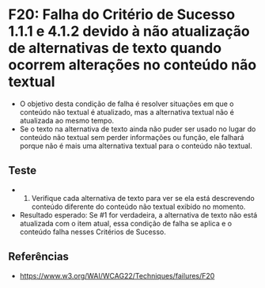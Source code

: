 # F20: Falha do Critério de Sucesso 1.1.1 e 4.1.2 devido à não atualização de alternativas de texto quando ocorrem alterações no conteúdo não textual
* O objetivo desta condição de falha é resolver situações em que o conteúdo não textual é atualizado, mas a alternativa textual não é atualizada ao mesmo tempo.
* Se o texto na alternativa de texto ainda não puder ser usado no lugar do conteúdo não textual sem perder informações ou função, ele falhará porque não é mais uma alternativa textual para o conteúdo não textual.

## Teste
* 1. Verifique cada alternativa de texto para ver se ela está descrevendo conteúdo diferente do conteúdo não textual exibido no momento.
* Resultado esperado: Se #1 for verdadeira, a alternativa de texto não está atualizada com o item atual, essa condição de falha se aplica e o conteúdo falha nesses Critérios de Sucesso.

## Referências
* https://www.w3.org/WAI/WCAG22/Techniques/failures/F20